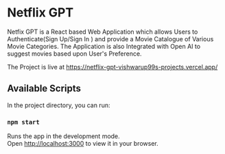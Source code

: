 # Netflix GPT

Netfix GPT is a React based Web Application which allows Users to Authenticate(Sign Up/Sign In ) and provide a Movie Catalogue of Various Movie Categories. The Application is also Integrated with Open AI to suggest movies based upon User's Preference.

The Project is live at https://netflix-gpt-vishwarup99s-projects.vercel.app/

## Available Scripts

In the project directory, you can run:

### `npm start`

Runs the app in the development mode.\
Open [http://localhost:3000](http://localhost:3000) to view it in your browser.








